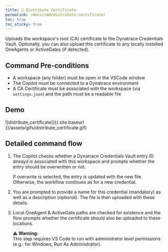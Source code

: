 ```yaml
---
title: 🔗 Distribute Certificate
permalink: /docs/cmd/distribute-certificate/
toc: true
toc_sticky: true
---
```


Uploads the workspace's root (CA) certificate to the Dynatrace Credentials Vault. Optionally,
you can also upload this certificate to any locally installed OneAgents or ActiveGates (if 
detected).

## Command Pre-conditions

- A workspace (any folder) must be open in the VSCode window
- The Copilot must be connected to a Dynatrace environment
- A CA Certificate must be associated with the workspace (via `settings.json`) and the
  path must be a readable file

## Demo

![distribute_certificate]({{ site.baseurl }}/assets/gifs/distribute_certificate.gif)

## Detailed command flow

1. The Copilot checks whether a Dynatrace Credentials Vault entry ID alreayd is associated
   with this workspace and prompts whether the entry should be overwritten or not.

   If overwrite is selected, the entry is updated with the new file. Otherwise, the workflow
   continues as for a new credential.

2. You are prompted to provide a name for this credential (mandatory) as well as a description
   (optional). The file is then uploaded with these details.

3. Local OneAgent & ActiveGate paths are checked for existence and the flow prompts whether
   the certificate should also be uploaded to these locations.

   <p class="notice--warning">
     <strong>⚠️ Warning:</strong>
     <br/>
     This step requires VS Code to run with administrator level permissions
     (e.g.: for Windows, Run As Administrator).
   </p>
